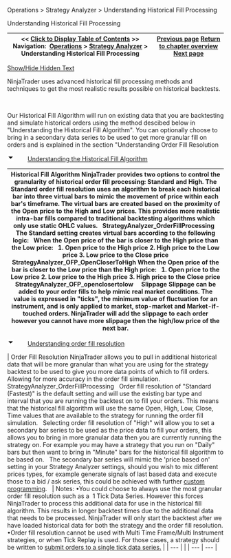 ﻿


Operations \> Strategy Analyzer \> Understanding Historical Fill Processing






















Understanding Historical Fill Processing







| \<\< [Click to Display Table of Contents](understanding_historical_fill_.md) \>\> **Navigation:**     [Operations](operations-1.md) \> [Strategy Analyzer](strategy_analyzer-1.md) \> Understanding Historical Fill Processing | [Previous page](ai-generate-1.md) [Return to chapter overview](strategy_analyzer-1.md) [Next page](basket_test-1.md) |
| --- | --- |




[Show/Hide Hidden Text](javascript:HMToggleExpandAll(!HMAnyToggleOpen()) "Click to open/close expanding sections")









NinjaTrader uses advanced historical fill processing methods and techniques to get the most realistic results possible on historical backtests. 


 


Our Historical Fill Algorithm will run on existing data that you are backtesting and simulate historical orders using the method descibed below in "Understanding the Historical Fill Algorithm". You can optionally choose to bring in a secondary data series to be used to get more granular fill on orders and is explained in the section "Understanding Order Fill Resolution


![tog_minus](tog_minus-1.gif)        [Understanding the Historical Fill Algorithm](javascript:HMToggle('toggle','UnderstandingTheHistoricalFillAlgorithm','UnderstandingTheHistoricalFillAlgorithm_ICON'))




| Historical Fill Algorithm NinjaTrader provides two options to control the granularity of historical order fill processing: Standard and High. The Standard order fill resolution uses an algorithm to break each historical bar into three virtual bars to mimic the movement of price within each bar's timeframe. The virtual bars are created based on the proximity of the Open price to the High and Low prices. This provides more realistic intra\-bar fills compared to traditional backtesting algorithms which only use static OHLC values.   StrategyAnalyzer_OrderFillProcessing   The Standard setting creates virtual bars according to the following logic:   When the Open price of the bar is closer to the High price than the Low price:   1\. Open price to the High price  2\. High price to the Low price 3\. Low price to the Close price StrategyAnalyzer_OFP_OpenCloserToHigh When the Open price of the bar is closer to the Low price than the High price:   1\. Open price to the Low price  2\. Low price to the High price 3\. High price to the Close price StrategyAnalyzer_OFP_openclosertolow     Slippage Slippage can be added to your order fills to help mimic real market conditions. The value is expressed in "ticks", the minimum value of fluctuation for an instrument, and is only applied to market, stop\-market and Market\-if\-touched orders. NinjaTrader will add the slippage to each order however you cannot have more slippage then the high/low price of the next bar. |
| --- |



![tog_minus](tog_minus-1.gif)        [Understanding order fill resolution](javascript:HMToggle('toggle','UnderstandingOrderFillResolution','UnderstandingOrderFillResolution_ICON'))




| Order Fill Resolution NinjaTrader allows you to pull in additional historical data that will be more granular than what you are using for the strategy backtest to be used to give you more data points of which to fill orders. Allowing for more accuracy in the order fill simulation.    StrategyAnalyzer_OrderFillProcessing   Order fill resolution of "Standard (Fastest)" is the default setting and will use the existing bar type and interval that you are running the backtest on to fill your orders. This means that the historical fill algorithm will use the same Open, High, Low, Close, Time values that are available to the strategy for running the order fill simulation.    Selecting order fill resolution of "High" will allow you to set a secondary bar series to be used as the price data to fill your orders, this allows you to bring in more granular data then you are currently running the strategy on. For example you may have a strategy that you run on "Daily" bars but then want to bring in "Minute" bars for the historical fill algorithm to be based on.    The secondary bar series will mimic the 'price based on' setting in your Strategy Analyzer settings, should you wish to mix different prices types, for example generate signals of last based data and execute those to a bid / ask series, this could be achieved with further [custom programming](using_historical_bid_ask_serie-1.md).      | Notes:  •You could choose to always use the most granular order fill resolution such as a  1 Tick Data Series. However this forces NinjaTrader to process this additional data for use in the historical fill algorithm. This results in longer backtest times due to the additional data that needs to be processed. NinjaTrader will only start the backtest after we have loaded historical data for both the strategy and the order fill resolution. •Order fill resolution cannot be used with Multi Time Frame/Multi Instrument strategies, or when Tick Replay is used. For those cases, a strategy should be written to [submit orders to a single tick data series.](backtesting_ninjascript_strate-1.md) | | --- | |
| --- | --- |










